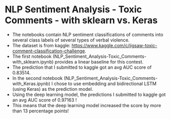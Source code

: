 # NLP Sentiment Analysis - Toxic Comments - with sklearn vs. Keras
* The notebooks contain NLP sentiment classifications of comments into several class labels of several types of verbal violence.
* The dataset is from kaggle: https://www.kaggle.com/c/jigsaw-toxic-comment-classification-challenge.
* The first notebook (NLP_Sentiment_Analysis-Toxic_Comments-with_sklearn.ipynb) provides a linear baseline for this contest.
* The prediction that I submitted to kaggle got an avg AUC score of 0.83514.
* In the second notebook (NLP_Sentiment_Analysis-Toxic_Comments-with_Keras.ipynb) I chose to use embedding and bidirectional LSTM (using Keras) as the prediction model.
* Using the deep learning model, the predictions I submitted to kaggle got an avg AUC score of 0.97163 !
* This means that the deep learning model increased the score by more than 13 percentage points!
